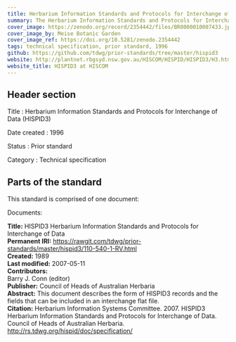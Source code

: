 ```yaml
---
title: Herbarium Information Standards and Protocols for Interchange of Data (HISPID3)
summary: The Herbarium Information Standards and Protocols for Interchange of Data (HISPID) is a standard format for the interchange of electronic herbarium specimen information. 
cover_image: https://zenodo.org/record/2354442/files/BR0000010007433.jpg?download=1 
cover_image_by: Meise Botanic Garden 
cover_image_ref: https://doi.org/10.5281/zenodo.2354442 
tags: technical specification, prior standard, 1996 
github: https://github.com/tdwg/prior-standards/tree/master/hispid3 
website: http://plantnet.rbgsyd.nsw.gov.au/HISCOM/HISPID/HISPID3/H3.html 
website_title: HISPID3 at HISCOM 
---
```


## Header section

Title
: Herbarium Information Standards and Protocols for Interchange of Data (HISPID3)

Date created
: 1996

Status
: Prior standard

Category
: Technical specification

## Parts of the standard

This standard is comprised of one document: 

Documents:

**Title:** HISPID3 Herbarium Information Standards and Protocols for Interchange of Data\
**Permanent IRI:** <a href="http://rs.tdwg.org/hispid/doc/specification/">https://rawgit.com/tdwg/prior-standards/master/hispid3/110-540-1-RV.html</a>\
**Created:** 1989\
**Last modified:** 2007-05-11\
**Contributors:**\
Barry J. Conn (editor)\
**Publisher:** Council of Heads of Australian Herbaria\
**Abstract:** This document describes the form of HISPID3 records and the fields that can be included in an interchange flat file.\
**Citation:** Herbarium Information Systems Committee. 2007. HISPID3 Herbarium Information Standards and Protocols for Interchange of Data. Council of Heads of Australian Herbaria. http://rs.tdwg.org/hispid/doc/specification/

